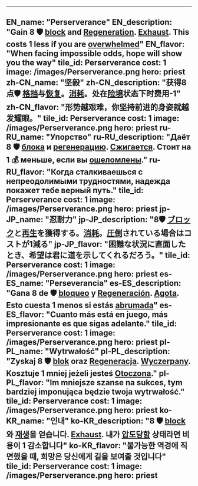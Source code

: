 ---

EN_name: "Perserverance"
EN_description: "Gain 8 🛡️️ <u>block</u> and <u>Regeneration</u>. <u>Exhaust</u>. This costs 1 less if you are <u>overwhelmed</u>"
EN_flavor: "When facing impossible odds, hope will show you the way"
tile_id: Perserverance
cost: 1
image: /images/Perserverance.png
hero: priest
zh-CN_name: "坚毅"
zh-CN_description: "获得8点🛡️️ <u>格挡</u>与<u>恢复</u>。<u>消耗</u>。处在<u>险境</u>状态下时费用-1"
zh-CN_flavor: "形势越艰难，你坚持前进的身姿就越发耀眼。"
tile_id: Perserverance
cost: 1
image: /images/Perserverance.png
hero: priest
ru-RU_name: "Упорство"
ru-RU_description: "Даёт 8 🛡️️ <u>блока</u> и <u>регенерацию</u>. <u>Сжигается</u>. Стоит на 1 💰 меньше, если вы <u>ошеломлены</u>."
ru-RU_flavor: "Когда сталкиваешься с непреодолимыми трудностями, надежда покажет тебе верный путь."
tile_id: Perserverance
cost: 1
image: /images/Perserverance.png
hero: priest
jp-JP_name: "忍耐力"
jp-JP_description: "8🛡️️ <u>ブロック</u>と<u>再生</u>を獲得する。<u>消耗</u>。<u>圧倒</u>されている場合はコストが1減る"
jp-JP_flavor: "困難な状況に直面したとき、希望は君に道を示してくれるだろう。"
tile_id: Perserverance
cost: 1
image: /images/Perserverance.png
hero: priest
es-ES_name: "Perseverancia"
es-ES_description: "Gana 8 de 🛡️️ <u>bloqueo</u> y <u>Regeneración</u>. <u>Agota</u>. Esto cuesta 1 menos si estás <u>abrumada</u>"
es-ES_flavor: "Cuanto más está en juego, más impresionante es que sigas adelante."
tile_id: Perserverance
cost: 1
image: /images/Perserverance.png
hero: priest
pl-PL_name: "Wytrwałość"
pl-PL_description: "Zyskaj 8 🛡️️ <u>blok</u> oraz <u>Regeneracja</u>. <u>Wyczerpany</u>. Kosztuje 1 mniej jeżeli jesteś <u>Otoczona</u>."
pl-PL_flavor: "Im mniejsze szanse na sukces, tym bardziej imponująca będzie twoja wytrwałość."
tile_id: Perserverance
cost: 1
image: /images/Perserverance.png
hero: priest
ko-KR_name: "인내"
ko-KR_description: "8 🛡️️ <u>block</u>와 <u>재생</u>을 얻습니다. <u>Exhaust</u>. 내가 <u>압도당함</u> 상태라면 비용이 1 감소합니다"
ko-KR_flavor: "불가능한 역경에 직면했을 때, 희망은 당신에게 길을 보여줄 것입니다"
tile_id: Perserverance
cost: 1
image: /images/Perserverance.png
hero: priest
---